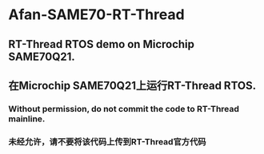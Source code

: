 # Afan-SAME70-RT-Thread
## RT-Thread RTOS demo on Microchip SAME70Q21.
## 在Microchip SAME70Q21上运行RT-Thread RTOS.

### Without permission, do not commit the code to RT-Thread mainline.
### 未经允许，请不要将该代码上传到RT-Thread官方代码
